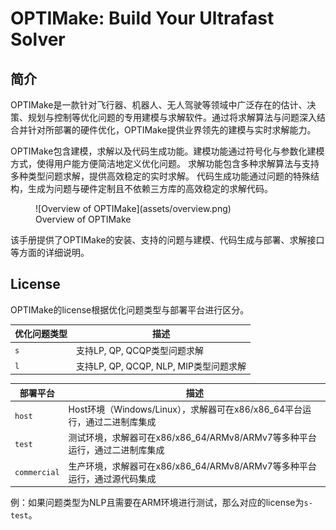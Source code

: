 # **OPTIMake: Build Your Ultrafast Solver**

## **简介**

OPTIMake是一款针对飞行器、机器人、无人驾驶等领域中广泛存在的估计、决策、规划与控制等优化问题的专用建模与求解软件。通过将求解算法与问题深入结合并针对所部署的硬件优化，OPTIMake提供业界领先的建模与实时求解能力。

OPTIMake包含建模，求解以及代码生成功能。建模功能通过符号化与参数化建模方式，使得用户能方便简洁地定义优化问题。
求解功能包含多种求解算法与支持多种类型问题求解，提供高效稳定的实时求解。
代码生成功能通过问题的特殊结构，生成为问题与硬件定制且不依赖三方库的高效稳定的求解代码。

<figure markdown="span">
  ![Overview of OPTIMake](assets/overview.png)
  <figcaption>Overview of OPTIMake</figcaption>
</figure>


该手册提供了OPTIMake的安装、支持的问题与建模、代码生成与部署、求解接口等方面的详细说明。

<!-- 众所周知，基于实时在线优化的控制与决策，已经成为智能机器实现复杂动态行为的基本计算途径。
尤其以用于非线性最优控制的实时嵌入式求解器技术显示出根本的重要性。

OPTIMake是一套专注于开发机器人飞行器以及无人驾驶等领域中的下一代模型预测控制(MPC)系统基础性工具。
我们的专业知识涵盖先进的多变量控制设计、最先进的优化算法以及高效稳健的软件实现。




![Image title](https://www.odys.it/wp-content/uploads/2014/09/car.jpg){ align=left width=300 }
<br />
OPTIMake可以帮助汽车工程师开发基于嵌入式MPC和机器学习的先进控制系统。我们在ADAS、自动驾驶、运动控制、动力总成控制、车辆动力学、代客泊车、等方面拥有丰富的经验。
<br />
<br />
<br />

![Image title](https://www.odys.it/wp-content/uploads/2014/09/satellite.jpg){ align=right width=300 }
<br />
<br />
我们致力于为航天工业的制导、导航和控制设计先进的实时计算提供算法和软件支持。应用包括卫星姿态控制、空间交会和无人机自主导航。
<br />
<br />
 -->

## **License**

OPTIMake的license根据优化问题类型与部署平台进行区分。

| 优化问题类型      | 描述                          |
| ----------- | ------------------------------------ |
| `s`       |  支持LP, QP, QCQP类型问题求解  |
| `l`       |  支持LP, QP, QCQP, NLP, MIP类型问题求解 |

| 部署平台      | 描述                          |
| ----------- | ------------------------------------ |
| `host`       |  Host环境（Windows/Linux），求解器可在x86/x86_64平台运行，通过二进制库集成|
| `test`       |  测试环境，求解器可在x86/x86_64/ARMv8/ARMv7等多种平台运行，通过二进制库集成 |
| `commercial` |  生产环境，求解器可在x86/x86_64/ARMv8/ARMv7等多种平台运行，通过源代码集成 |
 
例：如果问题类型为NLP且需要在ARM环境进行测试，那么对应的license为`s-test`。


<!-- E-mail支持

如果出现技术问题，请联系OPTIMake支持：optimake@outlook.com。为了加快这一过程，我们建议您提供以下信息：

+ 您使用的正是OPTIMake版本。

+ 您正在使用的平台（Linux、Windows、MacOS、32位或64位）。

+ 您正在使用的API（C、MATLAB、Python、R）。

+ 日志信息和错误消息。

+ 再现问题所需的数据，例如任务文件或代码示例（如果相关）。

+ 有关常见问题、安装问题和转储任务文件的说明，请参阅我们的常见问题解答。 -->

<!-- ## **Release Notes** -->
